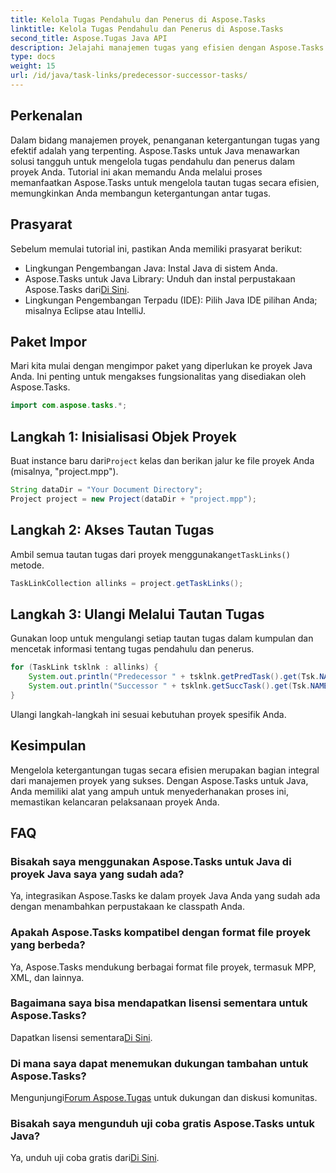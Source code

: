 ```yaml
---
title: Kelola Tugas Pendahulu dan Penerus di Aspose.Tasks
linktitle: Kelola Tugas Pendahulu dan Penerus di Aspose.Tasks
second_title: Aspose.Tugas Java API
description: Jelajahi manajemen tugas yang efisien dengan Aspose.Tasks untuk Java. Tangani tugas pendahulu dan penerus proyek Anda dengan mudah. Unduh uji coba gratis Anda sekarang!
type: docs
weight: 15
url: /id/java/task-links/predecessor-successor-tasks/
---
```

## Perkenalan
Dalam bidang manajemen proyek, penanganan ketergantungan tugas yang efektif adalah yang terpenting. Aspose.Tasks untuk Java menawarkan solusi tangguh untuk mengelola tugas pendahulu dan penerus dalam proyek Anda. Tutorial ini akan memandu Anda melalui proses memanfaatkan Aspose.Tasks untuk mengelola tautan tugas secara efisien, memungkinkan Anda membangun ketergantungan antar tugas.
## Prasyarat
Sebelum memulai tutorial ini, pastikan Anda memiliki prasyarat berikut:
- Lingkungan Pengembangan Java: Instal Java di sistem Anda.
-  Aspose.Tasks untuk Java Library: Unduh dan instal perpustakaan Aspose.Tasks dari[Di Sini](https://releases.aspose.com/tasks/java/).
- Lingkungan Pengembangan Terpadu (IDE): Pilih Java IDE pilihan Anda; misalnya Eclipse atau IntelliJ.
## Paket Impor
Mari kita mulai dengan mengimpor paket yang diperlukan ke proyek Java Anda. Ini penting untuk mengakses fungsionalitas yang disediakan oleh Aspose.Tasks.
```java
import com.aspose.tasks.*;
```
## Langkah 1: Inisialisasi Objek Proyek
 Buat instance baru dari`Project` kelas dan berikan jalur ke file proyek Anda (misalnya, "project.mpp").
```java
String dataDir = "Your Document Directory";
Project project = new Project(dataDir + "project.mpp");
```
## Langkah 2: Akses Tautan Tugas
 Ambil semua tautan tugas dari proyek menggunakan`getTaskLinks()` metode.
```java
TaskLinkCollection allinks = project.getTaskLinks();
```
## Langkah 3: Ulangi Melalui Tautan Tugas
Gunakan loop untuk mengulangi setiap tautan tugas dalam kumpulan dan mencetak informasi tentang tugas pendahulu dan penerus.
```java
for (TaskLink tsklnk : allinks) {
    System.out.println("Predecessor " + tsklnk.getPredTask().get(Tsk.NAME));
    System.out.println("Successor " + tsklnk.getSuccTask().get(Tsk.NAME));
}
```
Ulangi langkah-langkah ini sesuai kebutuhan proyek spesifik Anda.
## Kesimpulan
Mengelola ketergantungan tugas secara efisien merupakan bagian integral dari manajemen proyek yang sukses. Dengan Aspose.Tasks untuk Java, Anda memiliki alat yang ampuh untuk menyederhanakan proses ini, memastikan kelancaran pelaksanaan proyek Anda.
## FAQ
### Bisakah saya menggunakan Aspose.Tasks untuk Java di proyek Java saya yang sudah ada?
Ya, integrasikan Aspose.Tasks ke dalam proyek Java Anda yang sudah ada dengan menambahkan perpustakaan ke classpath Anda.
### Apakah Aspose.Tasks kompatibel dengan format file proyek yang berbeda?
Ya, Aspose.Tasks mendukung berbagai format file proyek, termasuk MPP, XML, dan lainnya.
### Bagaimana saya bisa mendapatkan lisensi sementara untuk Aspose.Tasks?
 Dapatkan lisensi sementara[Di Sini](https://purchase.aspose.com/temporary-license/).
### Di mana saya dapat menemukan dukungan tambahan untuk Aspose.Tasks?
 Mengunjungi[Forum Aspose.Tugas](https://forum.aspose.com/c/tasks/15) untuk dukungan dan diskusi komunitas.
### Bisakah saya mengunduh uji coba gratis Aspose.Tasks untuk Java?
 Ya, unduh uji coba gratis dari[Di Sini](https://releases.aspose.com/).